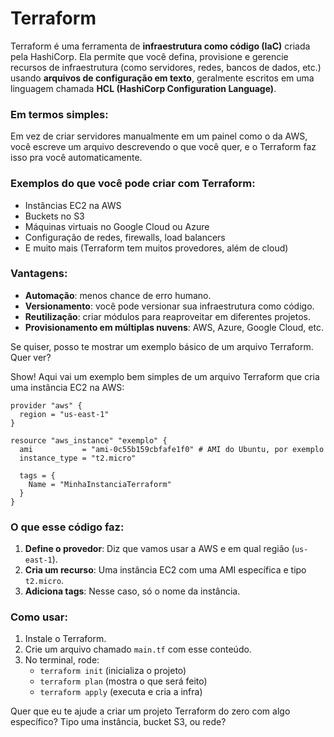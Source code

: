 # Terraform

Terraform é uma ferramenta de **infraestrutura como código (IaC)** criada pela HashiCorp. Ela permite que você defina, provisione e gerencie recursos de infraestrutura (como servidores, redes, bancos de dados, etc.) usando **arquivos de configuração em texto**, geralmente escritos em uma linguagem chamada **HCL (HashiCorp Configuration Language)**.

### Em termos simples:

Em vez de criar servidores manualmente em um painel como o da AWS, você escreve um arquivo descrevendo o que você quer, e o Terraform faz isso pra você automaticamente.

### Exemplos do que você pode criar com Terraform:

- Instâncias EC2 na AWS
- Buckets no S3
- Máquinas virtuais no Google Cloud ou Azure
- Configuração de redes, firewalls, load balancers
- E muito mais (Terraform tem muitos provedores, além de cloud)

### Vantagens:

- **Automação**: menos chance de erro humano.
- **Versionamento**: você pode versionar sua infraestrutura como código.
- **Reutilização**: criar módulos para reaproveitar em diferentes projetos.
- **Provisionamento em múltiplas nuvens**: AWS, Azure, Google Cloud, etc.

Se quiser, posso te mostrar um exemplo básico de um arquivo Terraform. Quer ver?

Show! Aqui vai um exemplo bem simples de um arquivo Terraform que cria uma instância EC2 na AWS:

```hcl
provider "aws" {
  region = "us-east-1"
}

resource "aws_instance" "exemplo" {
  ami           = "ami-0c55b159cbfafe1f0" # AMI do Ubuntu, por exemplo
  instance_type = "t2.micro"

  tags = {
    Name = "MinhaInstanciaTerraform"
  }
}

```

### O que esse código faz:

1. **Define o provedor**: Diz que vamos usar a AWS e em qual região (`us-east-1`).
2. **Cria um recurso**: Uma instância EC2 com uma AMI específica e tipo `t2.micro`.
3. **Adiciona tags**: Nesse caso, só o nome da instância.

### Como usar:

1. Instale o Terraform.
2. Crie um arquivo chamado `main.tf` com esse conteúdo.
3. No terminal, rode:
    - `terraform init` (inicializa o projeto)
    - `terraform plan` (mostra o que será feito)
    - `terraform apply` (executa e cria a infra)

Quer que eu te ajude a criar um projeto Terraform do zero com algo específico? Tipo uma instância, bucket S3, ou rede?

